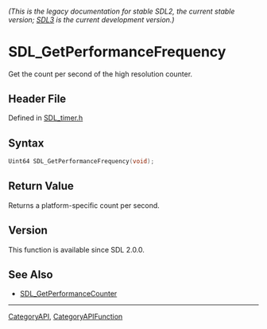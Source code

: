 ###### (This is the legacy documentation for stable SDL2, the current stable version; [SDL3](https://wiki.libsdl.org/SDL3/) is the current development version.)
# SDL_GetPerformanceFrequency

Get the count per second of the high resolution counter.

## Header File

Defined in [SDL_timer.h](https://github.com/libsdl-org/SDL/blob/SDL2/include/SDL_timer.h)

## Syntax

```c
Uint64 SDL_GetPerformanceFrequency(void);

```

## Return Value

Returns a platform-specific count per second.

## Version

This function is available since SDL 2.0.0.

## See Also

- [SDL_GetPerformanceCounter](SDL_GetPerformanceCounter)

----
[CategoryAPI](CategoryAPI), [CategoryAPIFunction](CategoryAPIFunction)

